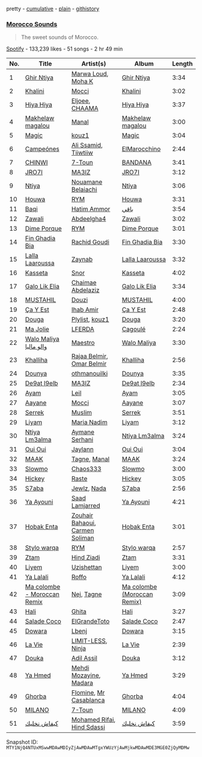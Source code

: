 pretty - [cumulative](/playlists/cumulative/37i9dQZF1DX4NdDHVFmygr.md) - [plain](/playlists/plain/37i9dQZF1DX4NdDHVFmygr) - [githistory](https://github.githistory.xyz/mackorone/spotify-playlist-archive/blob/main/playlists/plain/37i9dQZF1DX4NdDHVFmygr)

### [Morocco Sounds](https://open.spotify.com/playlist/37i9dQZF1DX4NdDHVFmygr)

> The sweet sounds of Morocco.

[Spotify](https://open.spotify.com/user/spotify) - 133,239 likes - 51 songs - 2 hr 49 min

| No. | Title | Artist(s) | Album | Length |
|---|---|---|---|---|
| 1 | [Ghir Ntiya](https://open.spotify.com/track/4HLrkVmVOqFkUxMMzIkTZX) | [Marwa Loud](https://open.spotify.com/artist/46wEUZyujVrFSrdCnTKQmV), [Moha K](https://open.spotify.com/artist/6o5sl0TGublDPXyMHdMq1E) | [Ghir Ntiya](https://open.spotify.com/album/5nsqflpGETuyeLdYLNy0mm) | 3:34 |
| 2 | [Khalini](https://open.spotify.com/track/6d0aeCqvfluuum0UXsSfH5) | [Mocci](https://open.spotify.com/artist/14u942JWc8Zz1O9M4z2WO1) | [Khalini](https://open.spotify.com/album/5vJBSloyi1CQjncMIykoHs) | 3:02 |
| 3 | [Hiya Hiya](https://open.spotify.com/track/7gxuzyHGSACfrMQrLRbJ4Q) | [Eljoee](https://open.spotify.com/artist/0Lgc9epqyn4wYEGm8fiaS7), [CHAAMA](https://open.spotify.com/artist/5qwjinowvQNDqyspseSofL) | [Hiya Hiya](https://open.spotify.com/album/4C2IiryANMIphvxtJPQsdE) | 3:37 |
| 4 | [Makhelaw magalou](https://open.spotify.com/track/0jqUiExctgLt7bcghvD7Kw) | [Manal](https://open.spotify.com/artist/7yK3vix9XmeNwPDmjGs78F) | [Makhelaw magalou](https://open.spotify.com/album/1aiMHJEw75iDP9reYTQ4lO) | 3:00 |
| 5 | [Magic](https://open.spotify.com/track/7ckHoMRErhCP9QMqGRPnLv) | [kouz1](https://open.spotify.com/artist/3siTsIx6IEreSUva7pVnZ8) | [Magic](https://open.spotify.com/album/7A52XPHtuD0dvuwMzV52qN) | 3:04 |
| 6 | [Campeónes](https://open.spotify.com/track/7ECCF1vFZ97wnYukjbUYsO) | [Ali Ssamid](https://open.spotify.com/artist/7naCkywRMOSMBnYhFbiM3G), [Tiiwtiiw](https://open.spotify.com/artist/6OcVa1v58BotEENN2biu1M) | [ElMarocchino](https://open.spotify.com/album/252TA0tbVv9K773Z33o8W2) | 2:44 |
| 7 | [CHINWI](https://open.spotify.com/track/0KJjxv5b5sm0rJ3T1bdiVR) | [7\-Toun](https://open.spotify.com/artist/3IRAzpoLeNDGv7kqwNK3bp) | [BANDANA](https://open.spotify.com/album/24JV61zK3eDqPTNdcAnmK5) | 3:41 |
| 8 | [JRO7I](https://open.spotify.com/track/7syDtybPIIxoR1jvz6w8nI) | [MA3IZ](https://open.spotify.com/artist/6T4HJ0ayzxLWDbktdiBe3l) | [JRO7I](https://open.spotify.com/album/6FeVXC1Ihjhl7x1l1d6PqA) | 3:12 |
| 9 | [Ntiya](https://open.spotify.com/track/3j0nwjwZKO1EArIlo6RuJN) | [Nouamane Belaiachi](https://open.spotify.com/artist/25eYSizNX4BK5ZtqAq8pE8) | [Ntiya](https://open.spotify.com/album/5tiCtx89m9IROn2MOsGRFq) | 3:06 |
| 10 | [Houwa](https://open.spotify.com/track/2ki6K0cwvZzDWDsuZm2etk) | [RYM](https://open.spotify.com/artist/2vC9iXUwT0wCCbsz4jBiOc) | [Houwa](https://open.spotify.com/album/3DkELzHCchBTYhKBhnUqo0) | 3:31 |
| 11 | [Baqi](https://open.spotify.com/track/0ZEsqUUWGsL5FOv8qjnzNT) | [Hatim Ammor](https://open.spotify.com/artist/32CwjdHMHSpEkC3UAyIwPp) | [باقي](https://open.spotify.com/album/6ErhouXML7Oo2m3JIbFsj3) | 3:54 |
| 12 | [Zawali](https://open.spotify.com/track/4YjQb4TGxnBaGDxzVxoHcP) | [Abdeelgha4](https://open.spotify.com/artist/714WB17jXnpvAmSRQJpYGv) | [Zawali](https://open.spotify.com/album/5DY406iJLXtKIw11Jvd9N4) | 3:02 |
| 13 | [Dime Porque](https://open.spotify.com/track/6yd5mN94Oi7OOZ4mGA7Co1) | [RYM](https://open.spotify.com/artist/2vC9iXUwT0wCCbsz4jBiOc) | [Dime Porque](https://open.spotify.com/album/4F52Ar98sgSN12heKH3e7v) | 3:01 |
| 14 | [Fin Ghadia Bia](https://open.spotify.com/track/3AidVpiTLO0ef8t9Ijfw6l) | [Rachid Goudi](https://open.spotify.com/artist/5hsP4094TnggYBrPxOvgUm) | [Fin Ghadia Bia](https://open.spotify.com/album/6xzNpEqdF2XulXSyt2dyQr) | 3:30 |
| 15 | [Lalla Laaroussa](https://open.spotify.com/track/2K1ua085l6TZjOlHidTadV) | [Zaynab](https://open.spotify.com/artist/392PzXdHwMWrN2PArb8aJu) | [Lalla Laaroussa](https://open.spotify.com/album/3D5kTPcdeB92udLWaLVPM9) | 3:32 |
| 16 | [Kasseta](https://open.spotify.com/track/3UWPJ8utIHpn6xiC7T4rdw) | [Snor](https://open.spotify.com/artist/7LC7LQ1f1CzaRLobFcblZN) | [Kasseta](https://open.spotify.com/album/5MsNlq9T81Vfp09uabHCTj) | 4:02 |
| 17 | [Galo Lik Elia](https://open.spotify.com/track/6BU7Xu7gYJl5fwctmS1RTb) | [Chaimae Abdelaziz](https://open.spotify.com/artist/2dAN3UYOUQU41wR5IObThO) | [Galo Lik Elia](https://open.spotify.com/album/5f5SrvgQMYpfzhcpn8ZYJ6) | 3:34 |
| 18 | [MUSTAHIL](https://open.spotify.com/track/79dYolBgVt3BjSR7OacQNI) | [Douzi](https://open.spotify.com/artist/2elOTj4JyFOFPiZOcn4RNG) | [MUSTAHIL](https://open.spotify.com/album/255KMUYYIGcjX5AO61BCbF) | 4:00 |
| 19 | [Ça Y Est](https://open.spotify.com/track/2qu0j5rf7W5ZAmQafEg0bB) | [Ihab Amir](https://open.spotify.com/artist/3B0pL0vuA6bTa94mcJFyIN) | [Ça Y Est](https://open.spotify.com/album/0tVYqwsUb9qtzBsMEYpCjB) | 2:48 |
| 20 | [Douga](https://open.spotify.com/track/7H8cWXov4JefpfvzXiXt6B) | [Plylist](https://open.spotify.com/artist/3s2IJ6our3HssoUtzDd4QW), [kouz1](https://open.spotify.com/artist/3siTsIx6IEreSUva7pVnZ8) | [Douga](https://open.spotify.com/album/4moiez6TVp0ta4iGHf3Ms5) | 3:20 |
| 21 | [Ma Jolie](https://open.spotify.com/track/7pktxOiANdgQnzJmp7vwON) | [LFERDA](https://open.spotify.com/artist/0bmKQDkU4J3gUykZS8tb6v) | [Cagoulé](https://open.spotify.com/album/1qD0LUxHxbr5UPw7Rz99C0) | 2:24 |
| 22 | [Walo Maliya والو ماليا](https://open.spotify.com/track/6nS8NbxXScf2dBpX7QD70F) | [Maestro](https://open.spotify.com/artist/3AedzP6n5KkqwyseKI5XOF) | [Walo Maliya](https://open.spotify.com/album/5moBBS6OdbFfLBiUSfNsYN) | 3:30 |
| 23 | [Khalliha](https://open.spotify.com/track/6F6Nwb6sShRSRxJCr3XDsI) | [Rajaa Belmir](https://open.spotify.com/artist/6Ap4eCAS7mQixYK8mbbYAp), [Omar Belmir](https://open.spotify.com/artist/17vRJZ5WQBC1CvEW7XVGlL) | [Khalliha](https://open.spotify.com/album/2nJ1cTZcJxzAbjZXcnkHNJ) | 2:56 |
| 24 | [Dounya](https://open.spotify.com/track/76MO9sT4OIQkEeRndLHveG) | [othmanouilki](https://open.spotify.com/artist/5tA7M2xqrIPJ0ax87b19w5) | [Dounya](https://open.spotify.com/album/7wPcqrlsQuPXO15iysENkm) | 3:35 |
| 25 | [De9at l9elb](https://open.spotify.com/track/3WzncgOidVpqkak5Ee4b1n) | [MA3IZ](https://open.spotify.com/artist/6T4HJ0ayzxLWDbktdiBe3l) | [De9at l9elb](https://open.spotify.com/album/4AqUJTIVVpHmoGonhlp7Gr) | 2:34 |
| 26 | [Ayam](https://open.spotify.com/track/0QKS9BuMqsfSyVRP2vWvzO) | [Leil](https://open.spotify.com/artist/1qSYFEqGFLFOACQJqebin3) | [Ayam](https://open.spotify.com/album/0HBSC3kSOgiV7hAwaycPhd) | 3:05 |
| 27 | [Aayane](https://open.spotify.com/track/3MDtvI827zJAWBLqf61bT1) | [Mocci](https://open.spotify.com/artist/14u942JWc8Zz1O9M4z2WO1) | [Aayane](https://open.spotify.com/album/2h4sVIJOUNthoOyxvypci6) | 3:07 |
| 28 | [Serrek](https://open.spotify.com/track/2P6663NWulwljND7qHu910) | [Muslim](https://open.spotify.com/artist/6eQdvOOIyiwu6kfzdbUnxU) | [Serrek](https://open.spotify.com/album/1CCZubOoiB5X0xdJCVvnOU) | 3:51 |
| 29 | [Liyam](https://open.spotify.com/track/1n73DuRMeUFn05jNoj5eFZ) | [Maria Nadim](https://open.spotify.com/artist/3e5UC7VlCSt4DLxmXCYXZe) | [Liyam](https://open.spotify.com/album/7oeL2OItTkEJylnw0ZoIRH) | 3:12 |
| 30 | [Ntiya Lm3alma](https://open.spotify.com/track/5IlkjrCw2DmkH8klRfa9Dt) | [Aymane Serhani](https://open.spotify.com/artist/2EAzv92ciNtTm5DkGSYXH2) | [Ntiya Lm3alma](https://open.spotify.com/album/7qXWfxYUr4A6bUlDy41fII) | 3:24 |
| 31 | [Oui Oui](https://open.spotify.com/track/6RSzvqWsZHJi0Gd6y6RE5f) | [Jaylann](https://open.spotify.com/artist/27vSXvM0Ht2xGwRUUwpBAg) | [Oui Oui](https://open.spotify.com/album/7pfjDS1yHElsYKni049KL8) | 3:04 |
| 32 | [MAAK](https://open.spotify.com/track/4g1AKn1RwrNmCUTzl6pSI3) | [Tagne](https://open.spotify.com/artist/3977Z9BZCFbJQYwdIdVwgc), [Manal](https://open.spotify.com/artist/7yK3vix9XmeNwPDmjGs78F) | [MAAK](https://open.spotify.com/album/6WvD9R9JdMBN9elz1qcg9Y) | 3:24 |
| 33 | [Slowmo](https://open.spotify.com/track/1CMO90rRzcZSUJ7U0oi1qX) | [Chaos333](https://open.spotify.com/artist/1fP5b7OUxcCkbhUX3yKVzE) | [Slowmo](https://open.spotify.com/album/3m9DSWdlZOQmu4PBJ6qCah) | 3:00 |
| 34 | [Hickey](https://open.spotify.com/track/3B67oAJr4acToGpR1S33g5) | [Raste](https://open.spotify.com/artist/7hblKQxMowm5BZpxUjcYQT) | [Hickey](https://open.spotify.com/album/6l0VWNBC0Oppta7L3WkWnj) | 3:05 |
| 35 | [S7aba](https://open.spotify.com/track/6MxAG9DhagTDK73jJAY7wf) | [Jewlz](https://open.spotify.com/artist/1WRtwhuCTk1CuKBkr8fHkt), [Nada](https://open.spotify.com/artist/4SQSwL1HBTwXTLM7F1fj3G) | [S7aba](https://open.spotify.com/album/3G7A0LhiXySh8bmjm0xSF7) | 2:56 |
| 36 | [Ya Ayouni](https://open.spotify.com/track/5mayCpikqyQIDXWscGgNXf) | [Saad Lamjarred](https://open.spotify.com/artist/0NjXtqYWpnV055KhfZgtuY) | [Ya Ayouni](https://open.spotify.com/album/7qj7ixMmSbbC8G8FoaYzlu) | 4:21 |
| 37 | [Hobak Enta](https://open.spotify.com/track/6w7ZiS8QIV2LNOHSUwtM3N) | [Zouhair Bahaoui](https://open.spotify.com/artist/0CaWnepnGfVPs8uNwOzav6), [Carmen Soliman](https://open.spotify.com/artist/5gPruOKbqIMNHlXASmRXXt) | [Hobak Enta](https://open.spotify.com/album/2oeYa4uHu5t0sXJZzgcHcz) | 3:01 |
| 38 | [Stylo warqa](https://open.spotify.com/track/4H0oUwMaA4iFVZtl4YR4Jj) | [RYM](https://open.spotify.com/artist/2vC9iXUwT0wCCbsz4jBiOc) | [Stylo warqa](https://open.spotify.com/album/1pHIJnUoWiYGVwV2PAn8Oc) | 2:57 |
| 39 | [Ztam](https://open.spotify.com/track/3nKhMcqmVeeAy9xTEesfiZ) | [Hind Ziadi](https://open.spotify.com/artist/0jGwvpxtkFVxvk9XGunXuK) | [Ztam](https://open.spotify.com/album/4144sqiUaw55a7rANh9mIE) | 3:31 |
| 40 | [Liyem](https://open.spotify.com/track/38dFwM306LaXqnc4hGHpaB) | [Uzishettan](https://open.spotify.com/artist/20Rf6VG9JiegKXpPT416CE) | [Liyem](https://open.spotify.com/album/4EqCG4W6zG8nhT1bMN6qAS) | 3:00 |
| 41 | [Ya Lalali](https://open.spotify.com/track/5dpZaOEAyPUlVsXR5h7eGv) | [Roffo](https://open.spotify.com/artist/68z4NYiZ3obqSk6EZClHeE) | [Ya Lalali](https://open.spotify.com/album/1eoLUTU3QAbrc9rjHNVbmX) | 4:12 |
| 42 | [Ma colombe \- Moroccan Remix](https://open.spotify.com/track/1MbHeoSYFMKzkbybU9FQtF) | [Nej](https://open.spotify.com/artist/3BQ9mWlgFRfMr5EdNfc10a), [Tagne](https://open.spotify.com/artist/3977Z9BZCFbJQYwdIdVwgc) | [Ma colombe \(Moroccan Remix\)](https://open.spotify.com/album/3Wrj1ika3KdChgr8UZFN09) | 3:09 |
| 43 | [Hali](https://open.spotify.com/track/5URAcSsDPT49IKdX4yYoi0) | [Ghita](https://open.spotify.com/artist/0oZLmVQhyT6zFb7EjpJRrR) | [Hali](https://open.spotify.com/album/2ZyqDb5y7rvIRHA8KYcMt4) | 3:27 |
| 44 | [Salade Coco](https://open.spotify.com/track/71k5nrJuZcr9j3X0YIBwWh) | [ElGrandeToto](https://open.spotify.com/artist/4BFLElxtBEdsdwGA1kHTsx) | [Salade Coco](https://open.spotify.com/album/2fktU7sGEJ5ocfANqVMe5M) | 2:47 |
| 45 | [Dowara](https://open.spotify.com/track/7f5S0zYuv6Ou0xEPwLXUDU) | [Lbenj](https://open.spotify.com/artist/1H0D7p5aN8tGG8DPLt0Nbv) | [Dowara](https://open.spotify.com/album/12ZhO91Amzo0mYJOP1eP1t) | 3:15 |
| 46 | [La Vie](https://open.spotify.com/track/13UrWaFgpqfFBSodEvWC0X) | [LIMIT\-LESS](https://open.spotify.com/artist/4luLWQQk00Om8mJUKGjISW), [Ninja](https://open.spotify.com/artist/1MpTRWf8JWazWgL4zDlWsE) | [La Vie](https://open.spotify.com/album/4eDWdMdsRcu0p0L5wE8fld) | 2:39 |
| 47 | [Douka](https://open.spotify.com/track/4XLGewxYfYfvaajEtRgDVy) | [Adil Assil](https://open.spotify.com/artist/5idudw3rFRe9uVUCus4Kp1) | [Douka](https://open.spotify.com/album/6FDpxxCHJwACZIzmtnRRch) | 3:12 |
| 48 | [Ya Hmed](https://open.spotify.com/track/3Ica0uL8RYkhG3YG0tpywf) | [Mehdi Mozayine](https://open.spotify.com/artist/6oq0gQN2p7AYmdP1Rc1lDk), [Madara](https://open.spotify.com/artist/25lj3VIS5OU4AJDbTQvVI7) | [Ya Hmed](https://open.spotify.com/album/1mZHdQPQtSgdflf4sVWsVf) | 3:29 |
| 49 | [Ghorba](https://open.spotify.com/track/2qEevE8eTAeR1kfWzqkEPw) | [Flomine](https://open.spotify.com/artist/4ftrhn6reSyzhgXgCYb9qs), [Mr Casablanca](https://open.spotify.com/artist/2iIBdi49pjdh580ovditIY) | [Ghorba](https://open.spotify.com/album/1cMWUUCkcxavvahY9LdMLc) | 4:04 |
| 50 | [MILANO](https://open.spotify.com/track/5TR5g2mXk58AbVbHLVRbsM) | [7\-Toun](https://open.spotify.com/artist/3IRAzpoLeNDGv7kqwNK3bp) | [MILANO](https://open.spotify.com/album/7DgRfSHOYWDEV6svVQqLiJ) | 4:09 |
| 51 | [كيفاش نخليك](https://open.spotify.com/track/0oaCbb3lplo9YIjdlwLspn) | [Mohamed Rifai](https://open.spotify.com/artist/4wc2KdcoFnLiGN9dJgu89W), [Hind Sdassi](https://open.spotify.com/artist/2P8fLcz5pRfOH5gb6oYLSm) | [كيفاش نخليك](https://open.spotify.com/album/3gcdxxzWkBdzLL7fxkXopA) | 3:59 |

Snapshot ID: `MTY1NjQ4NTUxMSwwMDAwMDIyZjAwMDAwMTgxYWUzYjAwMjkwMDAwMDE3MGE0ZjQyMDMw`
